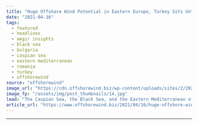 ```yaml
---
title: "Huge Offshore Wind Potential in Eastern Europe, Turkey Sits Untapped"
date: "2021-04-16"
tags: 
  - featured
  - headlines
  - aegir insights
  - black sea
  - bulgaria
  - caspian sea
  - eastern mediterranean
  - romania
  - turkey
  - offshorewind
source: "offshorewind"
image_url: "https://cdn.offshorewind.biz/wp-content/uploads/sites/2/2021/04/16120503/Offshore-Wind-Potential-in-Eastern-Europe-Turkey-Sits-Untapped.jpg"
image_fp: "/assets/img/post_thumbnails/14.jpg"
lead: "The Caspian Sea, the Black Sea, and the Eastern Mediterranean offer abundant areas with"
article_url: "https://www.offshorewind.biz/2021/04/16/huge-offshore-wind-potential-in-eastern-europe-turkey-sits-untapped/"
---
```


---
